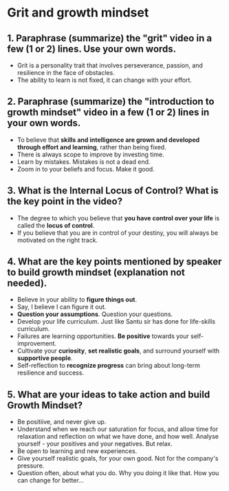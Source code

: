 # Grit and growth mindset

## 1. Paraphrase (summarize) the "grit" video in a few (1 or 2) lines. Use your own words.

- Grit is a personality trait that involves perseverance, passion, and resilience in the face of obstacles.
- The ability to learn is not fixed, it can change with your effort.

## 2. Paraphrase (summarize) the "introduction to growth mindset" video in a few (1 or 2) lines in your own words.

- To believe that **skills and intelligence are grown and developed through effort and learning**, rather than being fixed.
- There is always scope to improve by investing time.
- Learn by mistakes. Mistakes is not a dead end.
- Zoom in to your beliefs and focus. Make it good.

## 3. What is the Internal Locus of Control? What is the key point in the video?

- The degree to which you believe that **you have control over your life** is called the __locus of control__.
- If you believe that you are in control of your destiny, you will always be motivated on the right track.

## 4. What are the key points mentioned by speaker to build growth mindset (explanation not needed).

- Believe in your ability to **figure things out**.
- Say, I believe I can figure it out.
- **Question your assumptions**. Question your questions.
- Develop your life curriculum. Just like Santu sir has done for life-skills curriculum.
- Failures are learning opportunities. **Be positive** towards your self-improvement.
- Cultivate your **curiosity**, **set realistic goals**, and surround yourself with **supportive people**.
- Self-reflection to **recognize progress** can bring about long-term resilience and success.


## 5. What are your ideas to take action and build Growth Mindset?

- Be positiive, and never give up.
- Understand when we reach our saturation for focus, and allow time for relaxation and reflection on what we have done, and how well. Analyse yourself - your positives and your negatives. But relax.
- Be open to learning and new experiences.
- Give yourself realistic goals, for your own good. Not for the company's pressure.
- Question often, about what you do. Why you doing it like that. How you can change for better...